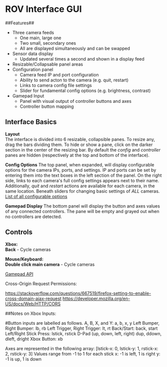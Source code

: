 # ROV Interface GUI
##Features##
* Three camera feeds
  * One main, large one
  * Two small, secondary ones
  * All are displayed simultaneously and can be swapped
* Sensor data display
  * Updated several times a second and shown in a display feed
* Resizable/Collapsable panel areas
* Configuration panel
  * Camera feed IP and port configuration
  * Ability to send acton to the camera (e.g. quit, restart)
  * Links to camera config file settings
  * Slider for fundamental config options (e.g. brightness, contrast)
* Gamepad Input
  * Panel with visual output of controller buttons and axes
  * Controller button mapping

## Interface Basics
**Layout**  
The interface is divided into 6 resizable, collapsible panes. To resize any, drag the bars dividing them. To hide or show a pane, click on the darker section in the center of the resizing bar. By default the _config_ and _controller_ panes are hidden (respectively at the top and bottom of the interface).  

**Config Options**
The top panel, when expanded, will display configurable options for the camera IPs, ports, and settings. IP and ports can be set by entering them into the text boxes in the left section of the panel. On the right side, links to each camera's full config settings appears next to their name. Additionally, _quit_ and _restart_ actions are available for each camera, in the same location. Beneath sliders for changing basic settings of _ALL_ cameras.  
[List of all configurable options](http://www.lavrsen.dk/foswiki/bin/view/Motion/MotionGuideBasicFeatures)

**Gamepad Display**
The bottom panel will display the button and axes values of any connected controllers. The pane will be empty and grayed out when no controllers are detected.

## Controls
**Xbox:**  
**Back** - Cycle cameras  

**Mouse/Keyboard:**  
**Double click main camera** - Cycle cameras  

[Gamepad API](https://developer.mozilla.org/en-US/docs/Web/API/Gamepad_API/Using_the_Gamepad_API#Browser_compatibility)

Cross-Origin Request Permissions:

https://stackoverflow.com/questions/667519/firefox-setting-to-enable-cross-domain-ajax-request
https://developer.mozilla.org/en-US/docs/Web/HTTP/CORS

##Notes on Xbox Inputs:

#Button inputs are labelled as follows.
A, B, X, and Y: a, b, x, y
Left Bumper, Right Bumper: lb, rb
Left Trigger, Right Trigger: lt, rt
Back/Start: back, start
Left/Right Stick Press: lstick, rstick
D-Pad (up, down, left, right) dup, ddown, dleft, dright
Xbox Button: xb

Axes are represented in the following array:
[lstick-x: 0, lstick-y: 1, rstick-x: 2, rstick-y: 3]
Values range from -1 to 1 for each stick
x: -1 is left, 1 is right
y: -1 is up, 1 is down
